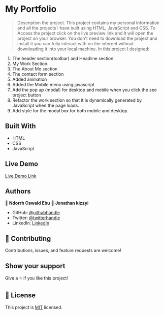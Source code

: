 # My Portfolio

> Description the project.
> This project contains my personal information and all the projects I have built using HTML, JavaScript and CSS.
To Access the project click on the live preview link and it will open the project on your browser.
You don't need to download the project and install it you can fully interact with on the internet without downloading it into your local machine.
> In this project I designed:

1. The header section(toolbar) and Headline section
2. My Work Section.
3. The About Me section.
4. The contact form section
5. Added animation
6. Added the Mobile menu using javascript
7. Add the pop up (modal) for desktop and mobile when you click the see project button
8. Refactor the work section so that it is dynamically generated by JavaScript when the page loads.
9. Add style for the modal box for both mobile and desktop.


## Built With

- HTML
- CSS
- JavaScript

## Live Demo
<a href="https://ndorrh.github.io/portfolio/">Live Demo Link</a>

## Authors

👤 **Ndorrh Oswald Ebu**
👤 **Jonathan kizzyi**

- GitHub: [@githubhandle](https://github.com/ndorrh)
- Twitter: [@twitterhandle](https://twitter.com/ndorrh)
- LinkedIn: [LinkedIn](https://www.linkedin.com/in/ndorrh-oswald-ebu-82ab02236/)

## 🤝 Contributing

Contributions, issues, and feature requests are welcome!

## Show your support

Give a ⭐️ if you like this project!

## 📝 License

This project is [MIT](./LICENSE) licensed.
